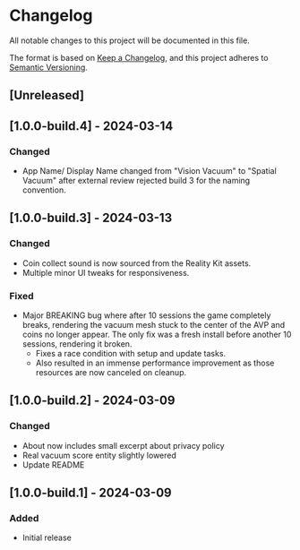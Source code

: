 # Changelog

All notable changes to this project will be documented in this file.

The format is based on [Keep a Changelog](https://keepachangelog.com/en/1.1.0/),
and this project adheres to [Semantic Versioning](https://semver.org/spec/v2.0.0.html).

## [Unreleased]

## [1.0.0-build.4] - 2024-03-14
### Changed
- App Name/ Display Name changed from "Vision Vacuum" to "Spatial Vacuum" after external review rejected build 3 for the naming convention.

## [1.0.0-build.3] - 2024-03-13
### Changed
- Coin collect sound is now sourced from the Reality Kit assets.
- Multiple minor UI tweaks for responsiveness.

### Fixed
- Major BREAKING bug where after 10 sessions the game completely breaks, rendering the vacuum mesh stuck to the center of the AVP and coins no longer appear. The only fix was a fresh install before another 10 sessions, rendering it broken.
    - Fixes a race condition with setup and update tasks.
    - Also resulted in an immense performance improvement as those resources are now canceled on cleanup.

## [1.0.0-build.2] - 2024-03-09
### Changed
- About now includes small excerpt about privacy policy
- Real vacuum score entity slightly lowered
- Update README

## [1.0.0-build.1] - 2024-03-09
### Added
- Initial release